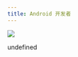```yaml
---
title: Android 开发者
---
```


![](http://wx.qlogo.cn/mmhead/Q3auHgzwzM46kI3ueciavFziaicJCK8NUorstmxsrSv4uIOk9vUZR9E2g/0)

undefined